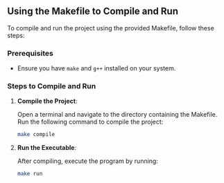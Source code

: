## Using the Makefile to Compile and Run

To compile and run the project using the provided Makefile, follow these steps:

### Prerequisites

- Ensure you have `make` and `g++` installed on your system.

### Steps to Compile and Run

1. **Compile the Project**:

   Open a terminal and navigate to the directory containing the Makefile. Run the following command to compile the project:
   ```sh
   make compile
2. **Run the Executable**:

   After compiling, execute the program by running:
   ```sh
   make run
